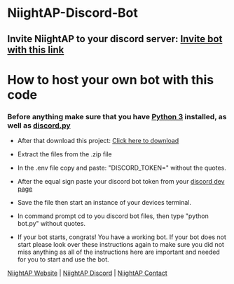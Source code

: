# NiightAP-Discord-Bot

## Invite NiightAP to your discord server: [Invite bot with this link](https://discord.com/api/oauth2/authorize?client_id=343843453081354252&permissions=8&redirect_uri=https%3A%2F%2Fngyt.tk%2Fdiscordbot%2Fbotinv&response_type=code&scope=identify%20bot)

# How to host your own bot with this code

### Before anything make sure that you have [Python 3](https://www.python.org/downloads/) installed, as well as [discord.py](https://discordpy.readthedocs.io/en/latest/intro.html)

- After that download this project: [Click here to download](https://github.com/NiightAP/Discord-Bot/archive/main.zip)

- Extract the files from the .zip file

- In the .env file copy and paste: "DISCORD_TOKEN=" without the quotes.

- After the equal sign paste your discord bot token from your [discord dev page](https://discord.com/developers/applications)

- Save the file then start an instance of your devices terminal.

- In command prompt cd to you discord bot files, then type "python bot.py" without quotes.

- If your bot starts, congrats! You have a working bot. If your bot does not start please look over these instructions again to make sure you did not miss anything as all of the instructions here are important and needed for you to start and use the bot. 

[NiightAP Website](https://ngyt.tk) | [NiightAP Discord](https://discord.gg/HNMMv3Sg4d) | [NiightAP Contact](https://ngyt.tk/contact)
